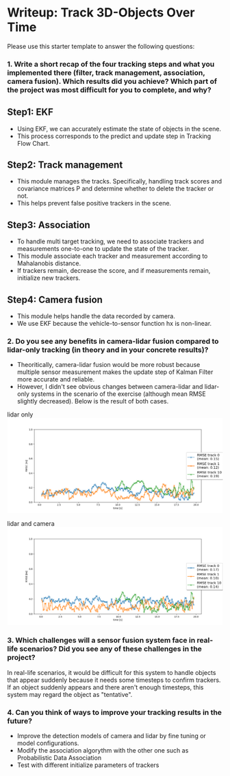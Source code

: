 # Writeup: Track 3D-Objects Over Time

Please use this starter template to answer the following questions:

### 1. Write a short recap of the four tracking steps and what you implemented there (filter, track management, association, camera fusion). Which results did you achieve? Which part of the project was most difficult for you to complete, and why?

## Step1: EKF
- Using EKF, we can accurately estimate the state of objects in the scene.
- This process corresponds to the predict and update step in Tracking Flow Chart.

## Step2: Track management
- This module manages the tracks. Specifically, handling track scores and covariance matrices P and determine whether to delete the tracker or not.
- This helps prevent false positive trackers in the scene.

## Step3: Association
- To handle multi target tracking, we need to associate trackers and measurements one-to-one to update the state of the tracker.
- This module associate each tracker and measurement according to Mahalanobis distance.
- If trackers remain, decrease the score, and if measurements remain, initialize new trackers.

## Step4: Camera fusion
- This module helps handle the data recorded by camera.
- We use EKF because the vehicle-to-sensor function hx is non-linear.

### 2. Do you see any benefits in camera-lidar fusion compared to lidar-only tracking (in theory and in your concrete results)? 
- Theoritically, camera-lidar fusion would be more robust because multiple sensor measurement makes the update step of Kalman Filter more accurate and reliable.
- However, I didn't see obvious changes between camera-lidar and lidar-only systems in the scenario of the exercise (although mean RMSE slightly decreased). Below is the result of both cases.

lidar only
![lidar_only](./lidar_only.png "lidar only")

lidar and camera
![lidar_and_camera](./lidar_and_camera.png "lidar and camera")

### 3. Which challenges will a sensor fusion system face in real-life scenarios? Did you see any of these challenges in the project?
In real-life scenarios, it would be difficult for this system to handle objects that appear suddenly because it needs some timesteps to confirm trackers. If an object suddenly appears and there aren't enough timesteps, this system may regard the object as "tentative".

### 4. Can you think of ways to improve your tracking results in the future?
- Improve the detection models of camera and lidar by fine tuning or model configurations.
- Modify the association algorythm with the other one such as Probabilistic Data Association
- Test with different initialize parameters of trackers
